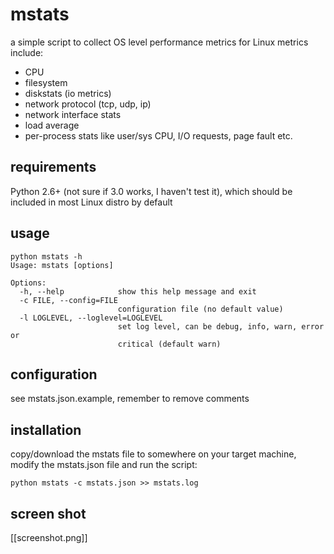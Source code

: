 # mstats
a simple script to collect OS level performance metrics for Linux
metrics include:
- CPU
- filesystem
- diskstats (io metrics)
- network protocol (tcp, udp, ip)
- network interface stats
- load average
- per-process stats like user/sys CPU, I/O requests, page fault etc.

## requirements
 Python 2.6+ (not sure if 3.0 works, I haven't test it), which should be included in most Linux distro by default
## usage
    python mstats -h
    Usage: mstats [options]

    Options:
      -h, --help            show this help message and exit
      -c FILE, --config=FILE
                            configuration file (no default value)
      -l LOGLEVEL, --loglevel=LOGLEVEL
                            set log level, can be debug, info, warn, error or
                            critical (default warn)

## configuration
 see mstats.json.example, remember to remove comments
## installation
 copy/download the mstats file to somewhere on your target machine, modify the mstats.json file and run the script:

    python mstats -c mstats.json >> mstats.log

## screen shot
[[screenshot.png]]

